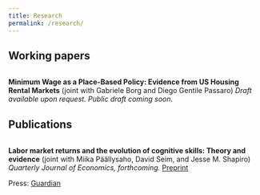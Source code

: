 ```yaml
---
title: Research
permalink: /research/
---
```


## Working papers

<figure style="width: 150px" class="align-left">
  <img src="{{ site.url }}{{ site.baseurl }}/assets/min_wage_rent/residence_workplace_MW.png" alt="">
</figure> 

**Minimum Wage as a Place-Based Policy: Evidence from US Housing Rental Markets**
  (joint with Gabriele Borg and Diego Gentile Passaro)
  *Draft available upon request. Public draft coming soon.*

## Publications

<figure style="width: 150px" class="align-left">
  <img src="{{ site.url }}{{ site.baseurl }}/assets/Skills/decomp_logic.jpg" alt="">
</figure> 

**Labor market returns and the evolution of cognitive skills: Theory and evidence**
  (joint with Miika Päällysaho, David Seim, and Jesse M. Shapiro)
  *Quarterly Journal of Economics, forthcoming.*
  [Preprint](https://scholar.harvard.edu/files/shapiro/files/skills.pdf)

  Press: [Guardian](https://www.theguardian.com/commentisfree/2021/aug/29/iqs-are-on-the-rise-but-we-dont-need-hard-facts-any-more)


